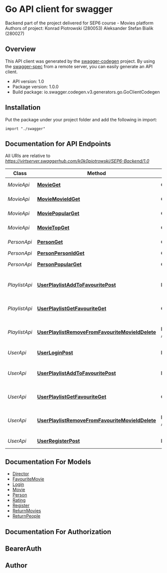 # Go API client for swagger

Backend part of the project delivered for SEP6 course - Movies platform  Authors of project:  Konrad Piotrowski (280053) Aleksander Stefan Bialik (280027)

## Overview
This API client was generated by the [swagger-codegen](https://github.com/swagger-api/swagger-codegen) project.  By using the [swagger-spec](https://github.com/swagger-api/swagger-spec) from a remote server, you can easily generate an API client.

- API version: 1.0
- Package version: 1.0.0
- Build package: io.swagger.codegen.v3.generators.go.GoClientCodegen

## Installation
Put the package under your project folder and add the following in import:
```golang
import "./swagger"
```

## Documentation for API Endpoints

All URIs are relative to *https://virtserver.swaggerhub.com/k0k0piotrowski/SEP6-Backend/1.0*

Class | Method | HTTP request | Description
------------ | ------------- | ------------- | -------------
*MovieApi* | [**MovieGet**](docs/MovieApi.md#movieget) | **Get** /movie | Search movies
*MovieApi* | [**MovieMovieIdGet**](docs/MovieApi.md#moviemovieidget) | **Get** /movie/{movieId} | Get movie by id
*MovieApi* | [**MoviePopularGet**](docs/MovieApi.md#moviepopularget) | **Get** /movie/popular | Get popular movies
*MovieApi* | [**MovieTopGet**](docs/MovieApi.md#movietopget) | **Get** /movie/top | Get top movies
*PersonApi* | [**PersonGet**](docs/PersonApi.md#personget) | **Get** /person | Search people
*PersonApi* | [**PersonPersonIdGet**](docs/PersonApi.md#personpersonidget) | **Get** /person/{personId} | Get person
*PersonApi* | [**PersonPopularGet**](docs/PersonApi.md#personpopularget) | **Get** /person/popular | Get popular people
*PlaylistApi* | [**UserPlaylistAddToFavouritePost**](docs/PlaylistApi.md#userplaylistaddtofavouritepost) | **Post** /user/playlist/addToFavourite | Adding a movie to favourite list of user
*PlaylistApi* | [**UserPlaylistGetFavouriteGet**](docs/PlaylistApi.md#userplaylistgetfavouriteget) | **Get** /user/playlist/getFavourite | Get favorite movies list of user
*PlaylistApi* | [**UserPlaylistRemoveFromFavouriteMovieIdDelete**](docs/PlaylistApi.md#userplaylistremovefromfavouritemovieiddelete) | **Delete** /user/playlist/removeFromFavourite/{movieId} | Removing movie from favourite list
*UserApi* | [**UserLoginPost**](docs/UserApi.md#userloginpost) | **Post** /user/login | Logging in the user
*UserApi* | [**UserPlaylistAddToFavouritePost**](docs/UserApi.md#userplaylistaddtofavouritepost) | **Post** /user/playlist/addToFavourite | Adding a movie to favourite list of user
*UserApi* | [**UserPlaylistGetFavouriteGet**](docs/UserApi.md#userplaylistgetfavouriteget) | **Get** /user/playlist/getFavourite | Get favorite movies list of user
*UserApi* | [**UserPlaylistRemoveFromFavouriteMovieIdDelete**](docs/UserApi.md#userplaylistremovefromfavouritemovieiddelete) | **Delete** /user/playlist/removeFromFavourite/{movieId} | Removing movie from favourite list
*UserApi* | [**UserRegisterPost**](docs/UserApi.md#userregisterpost) | **Post** /user/register | Registering the user

## Documentation For Models

 - [Director](docs/Director.md)
 - [FavouriteMovie](docs/FavouriteMovie.md)
 - [Login](docs/Login.md)
 - [Movie](docs/Movie.md)
 - [Person](docs/Person.md)
 - [Rating](docs/Rating.md)
 - [Register](docs/Register.md)
 - [ReturnMovies](docs/ReturnMovies.md)
 - [ReturnPeople](docs/ReturnPeople.md)

## Documentation For Authorization

## BearerAuth

## Author


